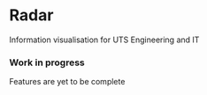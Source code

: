 Radar
=====

Information visualisation for UTS Engineering and IT

### Work in progress
Features are yet to be complete
